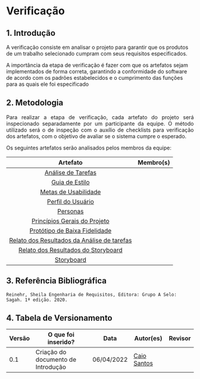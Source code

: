 # Verificação

## 1. Introdução

<p align='justifiy'>
A verificação consiste em analisar o projeto para garantir que os produtos de um trabalho selecionado cumpram com seus requisitos especificados.
</p>

<p align='justifiy'>
A importância da etapa de verificação é fazer com que os artefatos sejam implementados de forma correta, garantindo a conformidade do software de acordo com os padrões estabelecidos e o cumprimento das funções para as quais ele foi especificado
</p>


## 2. Metodologia

<p align='justify'>
    Para realizar a etapa de verificação, cada artefato do projeto será inspecionado separadamente por um participante da equipe. O método utilizado será o de inspeção com o auxílio de checklists para verificação dos artefatos, com o objetivo de avaliar se o sistema cumpre o esperado.
</p>

<p align='justify'>
    Os seguintes artefatos serão analisados pelos membros da equipe:
</p>

| Artefato             | Membro(s)          |
| :------------------: | :-----------------: |
|[Análise de Tarefas]()  |[]()  |
|[Guia de Estilo]()  |[]()  |
|[Metas de Usabilidade]()  |[]()  |
|[Perfil do Usuário]()  |[]()  |
|[Personas]()  |[]()  |
|[Princípios Gerais do Projeto]()  |[]()  |
|[Protótipo de Baixa Fidelidade]()  |[]()  |
|[Relato dos Resultados da Análise de tarefas]()  |[]()  |
|[Relato dos Resultados do Storyboard]()  |[]()  |
|[Storyboard]()  |[]()  |


## 3. Referência Bibliográfica
    Reinehr, Sheila Engenharia de Requisitos, Editora: Grupo A Selo: Sagah. 1ª edição. 2020.


## 4. Tabela de Versionamento
Versão |  O que foi inserido? | Data | Autor(es)| Revisor |
---- |----- | ---- | ---- | ---- |
0.1| Criação do documento de Introdução|06/04/2022| [Caio Santos](https://github.com/caiobsantos) |  |
